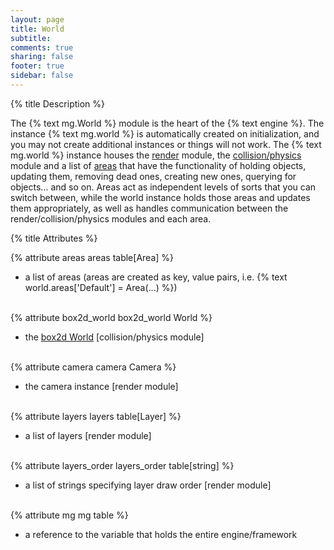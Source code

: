 ```yaml
---
layout: page
title: World 
subtitle:
comments: true
sharing: false
footer: true
sidebar: false 
---
```


{% title Description %}

The {% text mg.World %} module is the heart of the {% text engine %}. The instance {% text mg.world %} is 
automatically created on initialization, and you may not create additional instances or things will not work. 
The {% text mg.world %} instance houses the [render](/documentation/render) module, the [collision/physics](/documentation/collision) module 
and a list of [areas](/documentation/area) that have the functionality of holding objects, updating them, removing dead ones, creating new ones,
querying for objects... and so on. Areas act as independent levels of sorts that you can switch between, while the world instance 
holds those areas and updates them appropriately, as well as handles communication between the render/collision/physics modules and each area.

{% title Attributes %}

{% attribute areas areas table[Area] %}

*   a list of areas (areas are created as key, value pairs, i.e. {% text world.areas['Default'] = Area(...) %})
<br><br>

{% attribute box2d_world box2d_world World %}

*   the [box2d World](http://www.love2d.org/wiki/World) [collision/physics module]
<br><br>

{% attribute camera camera Camera %}

*   the camera instance [render module]
<br><br>

{% attribute layers layers table[Layer] %}

*   a list of layers [render module]
<br><br>

{% attribute layers_order layers_order table[string] %}

*   a list of strings specifying layer draw order [render module]
<br><br>

{% attribute mg mg table %}

*   a reference to the variable that holds the entire engine/framework
